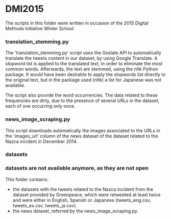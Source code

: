 # DMI2015
The scripts in this folder were written in occasion of the 2015 Digital Methods Initiative Winter School

### translation_stemming.py
The 'translation_stemming.py' script uses the Goslate API to automatically translate the tweets content in our dataset, by using Google Translate. A stopword list is applied to the translated text, in order to eliminate the most common words. Afterwards, the text are stemmed, using the nltk Python package.
It would have been desirable to apply the stopwords list directly to the original text, but in the package used (nltk) a list for Japanese was not available.

The script also provide the word occurrencies. The data related to these frequencies are dirty, due to the presence of several URLs in the dataset, each of one occurring only once.

### news_image_scraping.py
This script downloads automatically the images associated to the URLs in the 'images_url' column of the news dataset of the dataset related to the Nazca incident in December 2014.

### datasets
### datasets are not available anymore, as they are not open
This folder contains:
- the datasets with the tweets related to the Nazca incident from the dataset provided by Greenpeace, which were retweeted at least twice and were either in English, Spanish or Japanese (tweets_eng.csv, tweets_es.csv, tweets_ja.csv).
- the news dataset, referred by the news_image_scraping.py.
